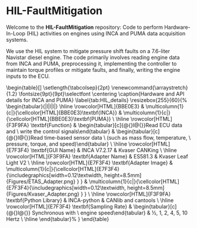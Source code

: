# HIL-FaultMitigation

Welcome to the **HIL-FaultMitigation** repository: Code to perform Hardware-In-Loop (HIL) activities on engines using INCA and PUMA data acquisition systems. 

We use the HIL system to mitigate pressure shift faults on a 7.6-liter Navistar diesel engine. The code primarily involves reading engine data from INCA and PUMA, preprocessing it, implementing the controller to maintain torque profiles or mitigate faults, and finally, writing the engine inputs to the ECU.

\begin{table}[]
\setlength{\tabcolsep}{2pt}
\renewcommand{\arraystretch}{1.2}
\fontsize{9pt}{9pt}\selectfont
\centering
\caption{Hardware and API details for INCA and PUMA}
\label{tab:HIL_details}
\resizebox{255}{60}{%
\begin{tabular}{|l|l|l|}
\hline
\rowcolor[HTML]{BBE0E3} 
  & \multicolumn{1}{c|}{\cellcolor[HTML]{BBE0E3}\textbf{INCA}}                 & \multicolumn{1}{c|}{\cellcolor[HTML]{BBE0E3}\textbf{PUMA}}           \\ \hline
\rowcolor[HTML]{F3F9FA} 
  \textbf{Function} &
  \begin{tabular}[c]{@{}l@{}}Read ECU data and \\ write the control signals\end{tabular} &
  \begin{tabular}[c]{@{}l@{}}Read time-based sensor data \\ (such as mass flow, temperature, \\  pressure, torque, and speed)\end{tabular} \\ \hline
\rowcolor[HTML]{E7F3F4} 
 \textbf{GUI   Name}       & INCA V7.2.17                  & Kvaser CANKing          \\  \hline 
\rowcolor[HTML]{F3F9FA} 
 \textbf{Adapter   Name}   & ES581.3                       & Kvaser Leaf Light V2    \\ \hline
\rowcolor[HTML]{E7F3F4} 
 \textbf{Adapter   Image}  & \multicolumn{1}{c|}{\cellcolor[HTML]{E7F3F4}{\includegraphics[width=0.12\textwidth, height=8.5mm]{Figures/ETAS_Adapter.png} } } &   \multicolumn{1}{c|}{\cellcolor[HTML]{E7F3F4}{\includegraphics[width=0.12\textwidth, height=8.5mm]{Figures/Kvaser_Adapter.png} } }            \\ \hline
\rowcolor[HTML]{F3F9FA} 
 \textbf{Python   Library} & INCA-python                   & CANlib and cantools     \\ \hline
\rowcolor[HTML]{E7F3F4} 
\textbf{Sampling   Rate}  & \begin{tabular}[c]{@{}l@{}} Synchronous with \\ engine speed\end{tabular} & ½, 1, 2, 4, 5, 10 Hertz \\ \hline
\end{tabular}%
}
\end{table}
